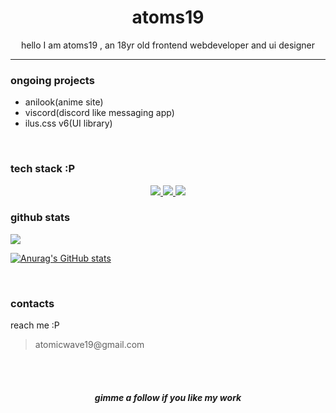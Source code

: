 <H1 align=center >atoms19</H1>
<p align=center >hello I am atoms19 , an 18yr old frontend webdeveloper and ui designer</p>
<hr>
<h3>ongoing projects</h3>
<ul>
<li>anilook(anime site)</li>
<li>viscord(discord like messaging app)</li>
<li>ilus.css v6(UI library)</li>
</ul>
<br>

<h3>tech stack :P</h3>
<p align="center">
  <a href="#">
    <img src="https://skillicons.dev/icons?i=svelte,tailwind,html,css,javascript,python,nodejs" />
  </a>
<a href="#">
    <img src="https://skillicons.dev/icons?i=mysql,firebase,vue,figma,express,vscode,github" />
  </a>
<a href="#">
    <img src="https://skillicons.dev/icons?i=vercel,bootstrap,java,eclipse,jquery,repl,canvas" />
  </a>
</p>

<h3>github stats</h3>
<p align="left">

<img src="https://github-readme-streak-stats.herokuapp.com/?user=atoms19&theme=dar" >

[![Anurag's GitHub stats](https://github-readme-stats.vercel.app/api?username=atoms19&show_icons=true&theme=onedark)](https://github.com/atoms19/)


</p>


<br>
<h3>contacts</h3>
<p>reach me :P 
<blockquote>atomicwave19@gmail.com</blockquote>


</p>
<br><br>
<h5 align="center">gimme a follow if you like my work</h5>



